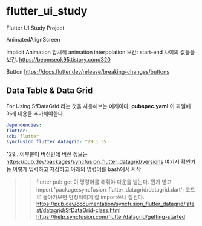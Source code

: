 # flutter_ui_study

Flutter UI Study Project

AnimatedAlignScreen

Implicit Animation 암시적 animation 
interpolation 보간: start-end 사이의 값들을 보간. 
https://beomseok95.tistory.com/320


Button
https://docs.flutter.dev/release/breaking-changes/buttons


## Data Table & Data Grid
For Using SfDataGrid 라는 것을 사용해보는 예제이다. 
**pubspec.yaml** 이 파일에 아래 내용을 추가해야한다.
```yaml
dependencies:
flutter:
sdk: flutter
syncfusion_flutter_datagrid: ^29.1.35
```
^29...이부분이 버전인데 버전 정보는 https://pub.dev/packages/syncfusion_flutter_datagrid/versions 여기서 확인가능
이렇게 입력하고 저장하고 아래의 명령어를 bash에서 시작
>> flutter pub get 
이 명령어를 해줘야 다운을 받는다. 뭔가 받고  
>> import 'package:syncfusion_flutter_datagrid/datagrid.dart';
코드로 돌아가보면 안정적이게 잘 import쓰니 잘된다.
https://pub.dev/documentation/syncfusion_flutter_datagrid/latest/datagrid/SfDataGrid-class.html
https://help.syncfusion.com/flutter/datagrid/getting-started
